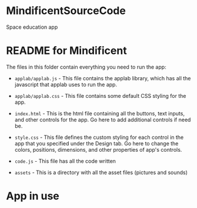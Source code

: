 # MindificentSourceCode
Space education app

# README for Mindificent #

The files in this folder contain everything you need to run the app:

* `applab/applab.js` - This file contains the applab library, which has all the
  javascript that applab uses to run the app.

* `applab/applab.css` - This file contains some default CSS styling for the app.

* `index.html` - This is the html file containing all the buttons, text inputs, and other controls for
  the app. Go here to add additional controls if need be.

* `style.css` - This file defines the custom styling for each control in the
  app that you specified under the Design tab. Go here to change the colors,
  positions, dimensions, and other properties of app's controls.

* `code.js` - This file has all the code written

* `assets` - This is a directory with all the asset files (pictures and sounds)
 
 
 # App in use
 
 
 
